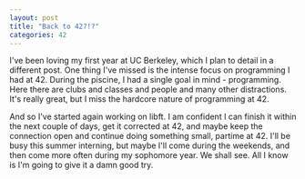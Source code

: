 ```yaml
---
layout: post
title: "Back to 42?!?"
categories: 42
---
```

I've been loving my first year at UC Berkeley, which I plan to detail in a different post. One thing I've missed is the intense focus on programming I had at 42. During the piscine, I had a single goal in mind - programming. Here there are clubs and classes and people and many other distractions. It's really great, but I miss the hardcore nature of programming at 42.

And so I've started again working on libft. I am confident I can finish it within the next couple of days, get it corrected at 42, and maybe keep the connection open and continue doing something small, partime at 42. I'll be busy this summer interning, but maybe I'll come during the weekends, and then come more often during my sophomore year. We shall see. All I know is I'm going to give it a damn good try.
